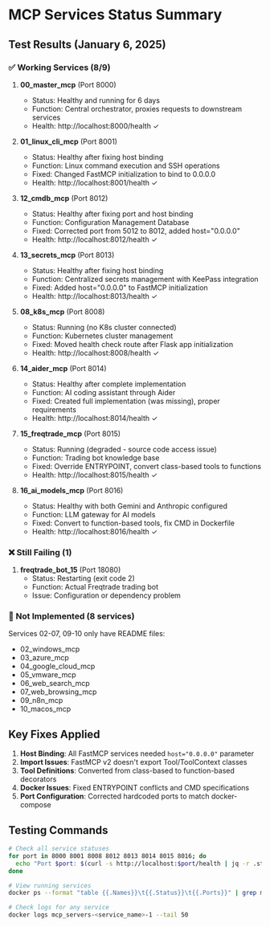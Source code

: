 # MCP Services Status Summary

## Test Results (January 6, 2025)

### ✅ Working Services (8/9)

1. **00_master_mcp** (Port 8000)
   - Status: Healthy and running for 6 days
   - Function: Central orchestrator, proxies requests to downstream services
   - Health: http://localhost:8000/health ✓

2. **01_linux_cli_mcp** (Port 8001) 
   - Status: Healthy after fixing host binding
   - Function: Linux command execution and SSH operations
   - Fixed: Changed FastMCP initialization to bind to 0.0.0.0
   - Health: http://localhost:8001/health ✓

3. **12_cmdb_mcp** (Port 8012)
   - Status: Healthy after fixing port and host binding
   - Function: Configuration Management Database
   - Fixed: Corrected port from 5012 to 8012, added host="0.0.0.0"
   - Health: http://localhost:8012/health ✓

4. **13_secrets_mcp** (Port 8013)
   - Status: Healthy after fixing host binding
   - Function: Centralized secrets management with KeePass integration
   - Fixed: Added host="0.0.0.0" to FastMCP initialization
   - Health: http://localhost:8013/health ✓

5. **08_k8s_mcp** (Port 8008)
   - Status: Running (no K8s cluster connected)
   - Function: Kubernetes cluster management
   - Fixed: Moved health check route after Flask app initialization
   - Health: http://localhost:8008/health ✓

6. **14_aider_mcp** (Port 8014)
   - Status: Healthy after complete implementation
   - Function: AI coding assistant through Aider
   - Fixed: Created full implementation (was missing), proper requirements
   - Health: http://localhost:8014/health ✓

7. **15_freqtrade_mcp** (Port 8015)
   - Status: Running (degraded - source code access issue)
   - Function: Trading bot knowledge base
   - Fixed: Override ENTRYPOINT, convert class-based tools to functions
   - Health: http://localhost:8015/health ✓

8. **16_ai_models_mcp** (Port 8016)
   - Status: Healthy with both Gemini and Anthropic configured
   - Function: LLM gateway for AI models
   - Fixed: Convert to function-based tools, fix CMD in Dockerfile
   - Health: http://localhost:8016/health ✓

### ❌ Still Failing (1)

1. **freqtrade_bot_15** (Port 18080)
   - Status: Restarting (exit code 2)
   - Function: Actual Freqtrade trading bot
   - Issue: Configuration or dependency problem

### 📝 Not Implemented (8 services)

Services 02-07, 09-10 only have README files:
- 02_windows_mcp
- 03_azure_mcp
- 04_google_cloud_mcp
- 05_vmware_mcp
- 06_web_search_mcp
- 07_web_browsing_mcp
- 09_n8n_mcp
- 10_macos_mcp

## Key Fixes Applied

1. **Host Binding**: All FastMCP services needed `host="0.0.0.0"` parameter
2. **Import Issues**: FastMCP v2 doesn't export Tool/ToolContext classes
3. **Tool Definitions**: Converted from class-based to function-based decorators
4. **Docker Issues**: Fixed ENTRYPOINT conflicts and CMD specifications
5. **Port Configuration**: Corrected hardcoded ports to match docker-compose

## Testing Commands

```bash
# Check all service statuses
for port in 8000 8001 8008 8012 8013 8014 8015 8016; do
  echo "Port $port: $(curl -s http://localhost:$port/health | jq -r .status)"
done

# View running services
docker ps --format "table {{.Names}}\t{{.Status}}\t{{.Ports}}" | grep mcp

# Check logs for any service
docker logs mcp_servers-<service_name>-1 --tail 50
```